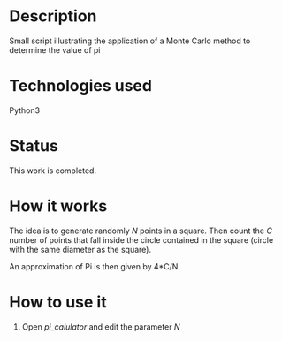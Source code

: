 # Description
Small script illustrating the application of a Monte Carlo method to determine the value of pi
	
	
# Technologies used
Python3

# Status
This work is completed.


# How it works
The idea is to generate randomly *N* points in a square. Then count the *C* number of points that fall inside the circle contained in the square (circle with the same diameter as the square).

An approximation of Pi is then given by 4*C/N.


# How to use it
1. Open *pi_calulator* and edit the parameter *N*